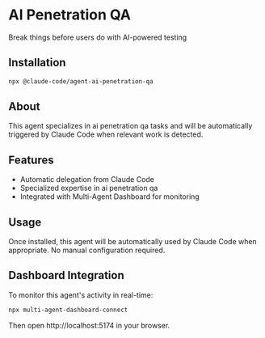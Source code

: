 # AI Penetration QA

Break things before users do with AI-powered testing

## Installation

```bash
npx @claude-code/agent-ai-penetration-qa
```

## About

This agent specializes in ai penetration qa tasks and will be automatically triggered by Claude Code when relevant work is detected.

## Features

- Automatic delegation from Claude Code
- Specialized expertise in ai penetration qa
- Integrated with Multi-Agent Dashboard for monitoring

## Usage

Once installed, this agent will be automatically used by Claude Code when appropriate. No manual configuration required.

## Dashboard Integration

To monitor this agent's activity in real-time:

```bash
npx multi-agent-dashboard-connect
```

Then open http://localhost:5174 in your browser.
